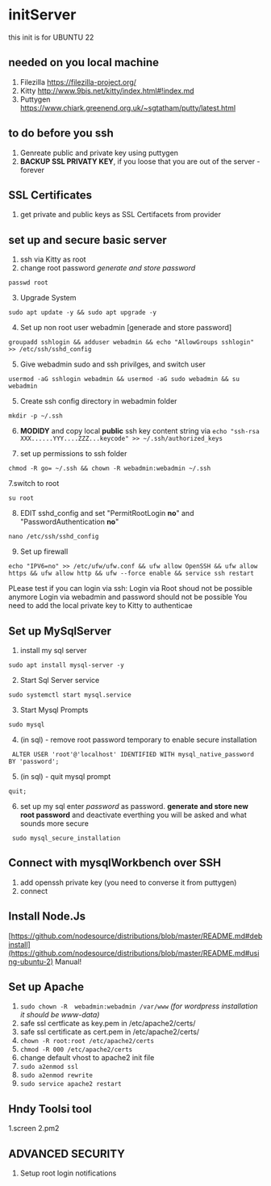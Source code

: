 # initServer

this init is for UBUNTU 22

## needed on you local machine
1. Filezilla https://filezilla-project.org/
2. Kitty http://www.9bis.net/kitty/index.html#!index.md 
3. Puttygen https://www.chiark.greenend.org.uk/~sgtatham/putty/latest.html 

## to do before you ssh
1. Genreate public and private key using puttygen
2. **BACKUP SSL PRIVATY KEY**, if you loose that you are out of the server - forever

## SSL Certificates
1. get private and public keys as SSL Certifacets from provider

## set up and secure basic server
1. ssh via Kitty as root
2. change root password *generate and store password*
```  
passwd root
``` 
3. Upgrade System
```
sudo apt update -y && sudo apt upgrade -y
```
4. Set up non root user webadmin [generade and store password]
```
groupadd sshlogin && adduser webadmin && echo "AllowGroups sshlogin" >> /etc/ssh/sshd_config
```
5. Give webadmin sudo and ssh privilges, and switch user
```
usermod -aG sshlogin webadmin && usermod -aG sudo webadmin && su webadmin
```
5. Create ssh config directory in webadmin folder
```
mkdir -p ~/.ssh
```


6. **MODIDY** and copy local **public** ssh key content string via  ```echo "ssh-rsa XXX......YYY....ZZZ...keycode" >> ~/.ssh/authorized_keys```


7. set up permissions to ssh folder
```
chmod -R go= ~/.ssh && chown -R webadmin:webadmin ~/.ssh
```

7.switch to root
```
su root
```

8. EDIT sshd_config and set "PermitRootLogin **no**" and "PasswordAuthentication **no**"
```
nano /etc/ssh/sshd_config
``` 
 
9. Set up firewall  
```
echo "IPV6=no" >> /etc/ufw/ufw.conf && ufw allow OpenSSH && ufw allow https && ufw allow http && ufw --force enable && service ssh restart
```


PLease test if you can login via ssh:
Login via Root shoud not be possible anymore
Login via webadmin and password should not be possible
You need to add the local private key to Kitty to authenticae 

## Set up MySqlServer
1. install my sql server
```
sudo apt install mysql-server -y
```

2. Start Sql Server service
```
sudo systemctl start mysql.service
```

3. Start Mysql Prompts
```
sudo mysql
```

4. (in sql) - remove root password temporary to enable secure installation
```
 ALTER USER 'root'@'localhost' IDENTIFIED WITH mysql_native_password BY 'password';
```
 
5. (in sql) - quit mysql prompt
```
quit;
```

6. set up my sql enter *password* as password. **generate and store new root password** and deactivate everthing you will be asked and what sounds more secure
```
 sudo mysql_secure_installation
``` 


## Connect with mysqlWorkbench over SSH
1. add openssh private key (you need to converse it from puttygen)
2. connect


## Install Node.Js
[https://github.com/nodesource/distributions/blob/master/README.md#debinstall](https://github.com/nodesource/distributions/blob/master/README.md#using-ubuntu-2)
Manual!


## Set up Apache 
1. ```sudo chown -R  webadmin:webadmin /var/www``` *(for wordpress installation it should be www-data)*
2. safe ssl certficate as key.pem in /etc/apache2/certs/
3. safe ssl certificate as cert.pem in /etc/apache2/certs/
4. ```chown -R root:root /etc/apache2/certs```
5. ```chmod -R 000 /etc/apache2/certs```
6. change default vhost to apache2 init file
7. ```sudo a2enmod ssl```
8. ```sudo a2enmod rewrite```
9. ```sudo service apache2 restart```



## Hndy Toolsi tool
1.screen
2.pm2








## ADVANCED SECURITY
1. Setup root login notifications 












